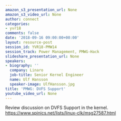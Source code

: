 ```yaml
---
amazon_s3_presentation_url: None
amazon_s3_video_url: None
author: connect
categories:
- yvr18
comments: false
date: '2018-09-16 09:00:00+00:00'
layout: resource-post
session_id: YVR18-PMW14
session_track: Power Management, PMWG-Hack
slideshare_presentation_url: None
speakers:
- biography: ''
  company: Linaro
  job-title: Senior Kernel Engineer
  name: Ulf Hansson
  speaker-image: UlfHansson.jpg
title: 'PMWG: DVFS Support'
youtube_video_url: None
---
```


Review discussion on DVFS Support in the kernel.
https://www.spinics.net/lists/linux-clk/msg27587.html
